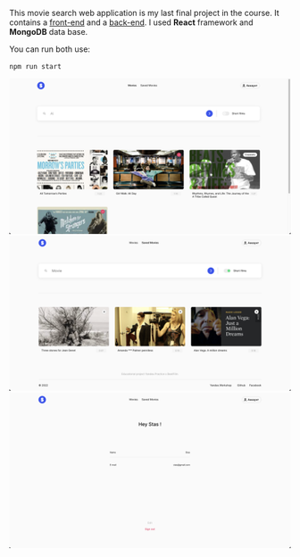 This movie search web application is my last final project in the course. It contains a [front-end](https://github.com/ctacbarada/movies-explorer-frontend) and a [back-end](https://github.com/ctacbarada/movies-explorer-api). I used <b>React</b> framework and <b>MongoDB</b> data base.

You can run both use:

```
npm run start
```

![Preview](https://github.com/ctacbarada/movies-explorer-frontend/blob/main/src/images/Screenshot%202022-09-09%20at%2022.51.59.png?raw=true)
![Preview](https://github.com/ctacbarada/movies-explorer-frontend/blob/main/src/images/Screenshot%202022-09-09%20at%2022.52.30.png?raw=true)
![Preview](https://github.com/ctacbarada/movies-explorer-frontend/blob/main/src/images/Screenshot%202022-09-09%20at%2022.52.38.png?raw=true)
